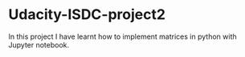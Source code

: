 # Udacity-ISDC-project2
In this project I have learnt how to implement matrices in python with Jupyter notebook.
